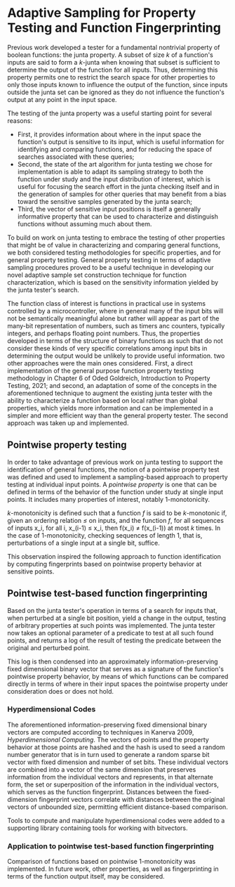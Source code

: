 # Adaptive Sampling for Property Testing and Function Fingerprinting

Previous work developed a tester for a fundamental nontrivial property of boolean functions: the junta property. A subset of size _k_ of a function's inputs are said to form a _k_-junta when knowing that subset is sufficient to determine the output of the function for all inputs. Thus, determining this property permits one to restrict the search space for other properties to only those inputs known to influence the output of the function, since inputs outside the junta set can be ignored as they do not influence the function's output at any point in the input space.

The testing of the junta property was a useful starting point for several reasons:
 - First, it provides information about where in the input space the function's output is sensitive to its input, which is useful information for identifying and comparing functions, and for reducing the space of searches associated with these queries;
 - Second, the state of the art algorithm for junta testing we chose for implementation is able to adapt its sampling strategy to both the function under study and the input distribution of interest, which is useful for focusing the search effort in the junta checking itself and in the generation of samples for other queries that may benefit from a bias toward the sensitive samples generated by the junta search;
 - Third, the vector of sensitive input positions is itself a generally informative property that can be used to characterize and distinguish functions without assuming much about them.

To build on work on junta testing to embrace the testing of other properties that might be of value in characterizing and comparing general functions, we both considered testing methodologies for specific properties, and for general property testing. General property testing in terms of adaptive sampling procedures proved to be a useful technique in developing our novel adaptive sample set construction technique for function characterization, which is based on the sensitivity information yielded by the junta tester's search.

The function class of interest is functions in practical use in systems controlled by a microcontroller, where in general many of the input bits will not be semantically meaningful alone but rather will appear as part of the many-bit representation of numbers, such as timers anc counters, typically integers, and perhaps floating point numbers. Thus, the properties developed in terms of the structure of binary functions as such that do not consider these kinds of very specific correlations among input bits in determining the output would be unlikely to provide useful information. two other approaches were the main ones considered. First, a direct implementation of the general purpose function property testing methodology in Chapter 6 of Oded Goldreich, Introduction to Property Testing, 2021; and second, an adaptation of some of the concepts in the aforementioned technique to augment the existing junta tester with the ability to characterize a function based on local rather than global properties, which yields more information and can be implemented in a simpler and more efficient way than the general property tester. The second approach was taken up and implemented.

## Pointwise property testing

In order to take advantage of previous work on junta testing to support the identification of general functions, the notion of a pointwise property test was defined and used to implement a sampling-based approach to property testing at individual input points. A _pointwise property_ is one that can be defined in terms of the behavior of the function under study at single input points. It includes many properties of interest, notably 1-monotonicity.

_k_-monotonicity is defined such that a function _f_ is said to be _k_-monotonic if, given an ordering relation _≤_ on inputs, and the function _f_, for all sequences of inputs x_i, for all i, x_(i-1) ≤ x_i, then f(x_i) ≠ f(x_(i-1)) at most _k_ times. In the case of 1-monotonicity, checking sequences of length 1, that is, perturbations of a single input at a single bit, suffice.

This observation inspired the following approach to function identification by computing fingerprints based on pointwise property behavior at sensitive points.

## Pointwise test-based function fingerprinting

Based on the junta tester's operation in terms of a search for inputs that, when perturbed at a single bit position, yield a change in the output, testing of arbitrary properties at such points was implemented. The junta tester now takes an optional parameter of a predicate to test at all such found points, and returns a log of the result of testing the predicate between the original and perturbed point.

This log is then condensed into an approximately information-preserving fixed dimensional binary vector that serves as a signature of the function's pointwise property behavior, by means of which functions can be compared directly in terms of where in their input spaces the pointwise property under consideration does or does not hold.

### Hyperdimensional Codes

The aforementioned information-preserving fixed dimensional binary vectors are computed according to techniques in Kanerva 2009, _Hyperdimensional Computing_. The vectors of points and the property behavior at those points are hashed and the hash is used to seed a random number generator that is in turn used to generate a random sparse bit vector with fixed dimension and number of set bits. These individual vectors are combined into a vector of the same dimension that preserves information from the individual vectors and represents, in that alternate form, the set or superposition of the information in the individual vectors, which serves as the function fingerprint. Distances between the fixed-dimension fingerprint vectors correlate with distances between the original vectors of unbounded size, permitting efficient distance-based comparison.

Tools to compute and manipulate hyperdimensional codes were added to a supporting library containing tools for working with bitvectors.

### Application to pointwise test-based function fingerprinting

Comparison of functions based on pointwise 1-monotonicity was implemented. In future work, other properties, as well as fingerprinting in terms of the function output itself, may be considered.

